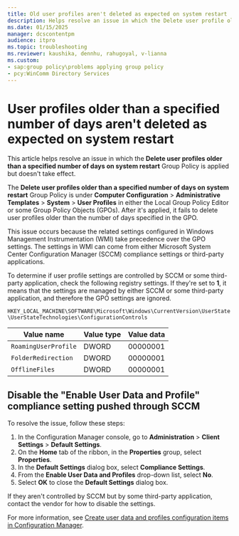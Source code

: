 ```yaml
---
title: Old user profiles aren't deleted as expected on system restart
description: Helps resolve an issue in which the Delete user profile older than a specified number of days on system restart Group Policy is applied but doesn't take effect.
ms.date: 01/15/2025
manager: dcscontentpm
audience: itpro
ms.topic: troubleshooting
ms.reviewer: kaushika, dennhu, rahugoyal, v-lianna
ms.custom:
- sap:group policy\problems applying group policy
- pcy:WinComm Directory Services
---
```

# User profiles older than a specified number of days aren't deleted as expected on system restart

This article helps resolve an issue in which the **Delete user profiles older than a specified number of days on system restart** Group Policy is applied but doesn't take effect.

The **Delete user profiles older than a specified number of days on system restart** Group Policy is under **Computer Configuration** > **Administrative Templates** > **System** > **User Profiles** in either the Local Group Policy Editor or some Group Policy Objects (GPOs). After it's applied, it fails to delete user profiles older than the number of days specified in the GPO.

This issue occurs because the related settings configured in Windows Management Instrumentation (WMI) take precedence over the GPO settings. The settings in WMI can come from either Microsoft System Center Configuration Manager (SCCM) compliance settings or third-party applications.

To determine if user profile settings are controlled by SCCM or some third-party application, check the following registry settings. If they're set to **1**, it means that the settings are managed by either SCCM or some third-party application, and therefore the GPO settings are ignored.

`HKEY_LOCAL_MACHINE\SOFTWARE\Microsoft\Windows\CurrentVersion\UserState\UserStateTechnologies\ConfigurationControls`

|Value name|Value type|Value data|
|---|---|---|
|`RoamingUserProfile`|DWORD|00000001|
|`FolderRedirection`|DWORD|00000001|
|`OfflineFiles`|DWORD|00000001|

## Disable the "Enable User Data and Profile" compliance setting pushed through SCCM

To resolve the issue, follow these steps:

1. In the Configuration Manager console, go to **Administration** > **Client Settings** > **Default Settings**.
2. On the **Home** tab of the ribbon, in the **Properties** group, select **Properties**.
3. In the **Default Settings** dialog box, select **Compliance Settings**.
4. From the **Enable User Data and Profiles** drop-down list, select **No**.
5. Select **OK** to close the **Default Settings** dialog box.

If they aren't controlled by SCCM but by some third-party application, contact the vendor for how to disable the settings.

For more information, see [Create user data and profiles configuration items in Configuration Manager](/mem/configmgr/compliance/deploy-use/create-user-data-and-profiles-configuration-items).
